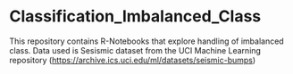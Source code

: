 # Classification_Imbalanced_Class

This repository contains R-Notebooks that explore handling of imbalanced class.
Data used is Sesismic dataset from the UCI Machine Learning repository (https://archive.ics.uci.edu/ml/datasets/seismic-bumps)
